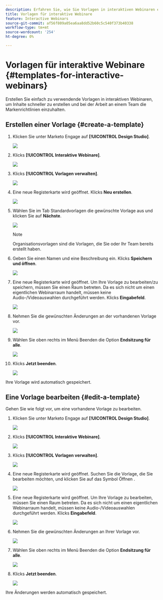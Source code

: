 ```yaml
---
description: Erfahren Sie, wie Sie Vorlagen in interaktiven Webinaren erstellen und implementieren.
title: Vorlagen für interaktive Webinare
feature: Interactive Webinars
source-git-commit: af56f809a05ea6aa8dd52b60c5c540f373b40338
workflow-type: tm+mt
source-wordcount: '254'
ht-degree: 0%

---
```


# Vorlagen für interaktive Webinare {#templates-for-interactive-webinars}

Erstellen Sie einfach zu verwendende Vorlagen in interaktiven Webinaren, um Inhalte schneller zu erstellen und bei der Arbeit an einem Team die Markenrichtlinien einzuhalten.

## Erstellen einer Vorlage {#create-a-template}

1. Klicken Sie unter Marketo Engage auf **[!UICONTROL Design Studio]**.

   ![](assets/templates-for-interactive-webinars-1.png)

1. Klicks **[!UICONTROL Interaktive Webinare]**.

   ![](assets/templates-for-interactive-webinars-2.png)

1. Klicks **[!UICONTROL Vorlagen verwalten]**.

   ![](assets/templates-for-interactive-webinars-3.png)

1. Eine neue Registerkarte wird geöffnet. Klicks **Neu erstellen**.

   ![](assets/templates-for-interactive-webinars-4.png)

1. Wählen Sie im Tab Standardvorlagen die gewünschte Vorlage aus und klicken Sie auf **Nächste**.

   ![](assets/templates-for-interactive-webinars-5.png)

   >[!NOTE]
   >
   >Organisationsvorlagen sind die Vorlagen, die Sie oder Ihr Team bereits erstellt haben.

1. Geben Sie einen Namen und eine Beschreibung ein. Klicks **Speichern und öffnen**.

   ![](assets/templates-for-interactive-webinars-6.png)

1. Eine neue Registerkarte wird geöffnet. Um Ihre Vorlage zu bearbeiten/zu speichern, müssen Sie einen Raum betreten. Da es sich nicht um einen eigentlichen Webinarraum handelt, müssen keine Audio-/Videoauswahlen durchgeführt werden. Klicks **Eingabefeld**.

   ![](assets/templates-for-interactive-webinars-7.png)

1. Nehmen Sie die gewünschten Änderungen an der vorhandenen Vorlage vor.

   ![](assets/templates-for-interactive-webinars-8.png)

1. Wählen Sie oben rechts im Menü Beenden die Option **Endsitzung für alle**.

   ![](assets/templates-for-interactive-webinars-9.png)

1. Klicks **Jetzt beenden**.

   ![](assets/templates-for-interactive-webinars-10.png)

Ihre Vorlage wird automatisch gespeichert.

## Eine Vorlage bearbeiten {#edit-a-template}

Gehen Sie wie folgt vor, um eine vorhandene Vorlage zu bearbeiten.

1. Klicken Sie unter Marketo Engage auf **[!UICONTROL Design Studio]**.

   ![](assets/templates-for-interactive-webinars-11.png)

1. Klicks **[!UICONTROL Interaktive Webinare]**.

   ![](assets/templates-for-interactive-webinars-12.png)

1. Klicks **[!UICONTROL Vorlagen verwalten]**.

   ![](assets/templates-for-interactive-webinars-13.png)

1. Eine neue Registerkarte wird geöffnet. Suchen Sie die Vorlage, die Sie bearbeiten möchten, und klicken Sie auf das Symbol Öffnen .

   ![](assets/templates-for-interactive-webinars-14.png)

1. Eine neue Registerkarte wird geöffnet. Um Ihre Vorlage zu bearbeiten, müssen Sie einen Raum betreten. Da es sich nicht um einen eigentlichen Webinarraum handelt, müssen keine Audio-/Videoauswahlen durchgeführt werden. Klicks **Eingabefeld**.

   ![](assets/templates-for-interactive-webinars-15.png)

1. Nehmen Sie die gewünschten Änderungen an Ihrer Vorlage vor.

   ![](assets/templates-for-interactive-webinars-16.png)

1. Wählen Sie oben rechts im Menü Beenden die Option **Endsitzung für alle**.

   ![](assets/templates-for-interactive-webinars-17.png)

1. Klicks **Jetzt beenden**.

   ![](assets/templates-for-interactive-webinars-18.png)

Ihre Änderungen werden automatisch gespeichert.
